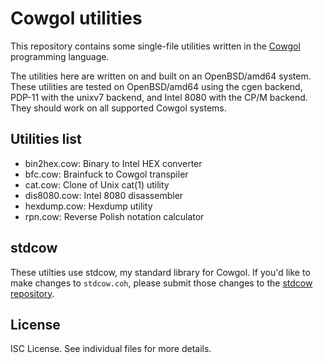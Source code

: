 Cowgol utilities
================
This repository contains some single-file utilities written in the
[Cowgol](http://cowlark.com/cowgol/) programming language.

The utilities here are written on and built on an OpenBSD/amd64
system. These utilities are tested on OpenBSD/amd64 using the cgen
backend, PDP-11 with the unixv7 backend, and Intel 8080 with the
CP/M backend. They should work on all supported Cowgol systems.

Utilities list
--------------
* bin2hex.cow: Binary to Intel HEX converter
* bfc.cow: Brainfuck to Cowgol transpiler
* cat.cow: Clone of Unix cat(1) utility
* dis8080.cow: Intel 8080 disassembler
* hexdump.cow: Hexdump utility
* rpn.cow: Reverse Polish notation calculator

stdcow
------
These utilties use stdcow, my standard library for Cowgol.
If you'd like to make changes to `stdcow.coh`, please submit those
changes to the [stdcow repository](https://github.com/ibara/stdcow).

License
-------
ISC License. See individual files for more details.
